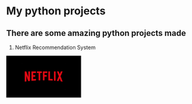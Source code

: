 # My python projects

## There are some amazing python projects made

1) Netflix Recommendation System

<a href='/netflix_recommendation_system/netflix_rec_system.ipynb'><img src='/netflix_recommendation_system/data/netflix.PNG' width = 200></a>

